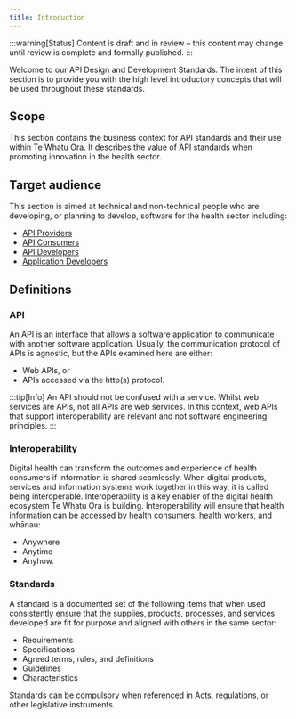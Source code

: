 ```yaml
---
title: Introduction
---
```


:::warning[Status]
Content is draft and in review – this content may change until review is complete and formally published.
:::

Welcome to our API Design and Development Standards. The intent of this section is to provide you with the high level introductory concepts that will be used throughout these standards.

## Scope

This section contains the business context for API standards and their use within Te Whatu Ora. It describes the value of API standards when promoting innovation in the health sector.

## Target audience

This section is aimed at technical and non-technical people who are developing, or planning to develop, software for the health sector including:

- [API Providers](/api-concepts/ComponentDefinitions#api-provider)
- [API Consumers](/api-concepts/ComponentDefinitions#api-consumer)
- [API Developers](/api-concepts/ComponentDefinitions#api-developers)
- [Application Developers](/api-concepts/ComponentDefinitions#application-developers)

## Definitions

### API

An API is an interface that allows a software application to communicate with another software application. Usually, the communication protocol of APIs is agnostic, but the APIs examined here are either:

- Web APIs, or
- APIs accessed via the http(s) protocol.

:::tip[Info]
An API should not be confused with a service. Whilst web services are APIs, not all APIs are web services. In this context, web APIs that support interoperability are relevant and not software engineering principles.
:::

### Interoperability

Digital health can transform the outcomes and experience of health consumers if information is shared seamlessly. When digital products, services and information systems work together in this way, it is called being interoperable.
Interoperability is a key enabler of the digital health ecosystem Te Whatu Ora is building. Interoperability will ensure that health information can be accessed by health consumers, health workers, and whānau:

- Anywhere
- Anytime
- Anyhow.

### Standards

A standard is a documented set of the following items that when used consistently ensure that the supplies, products, processes, and services developed are fit for purpose and aligned with others in the same sector:

- Requirements
- Specifications
- Agreed terms, rules, and definitions
- Guidelines
- Characteristics

Standards can be compulsory when referenced in Acts, regulations, or other legislative instruments.
